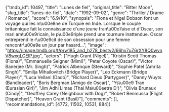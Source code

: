 {"tmdb_id": 10497, "title": "Lunes de fiel", "original_title": "Bitter Moon", "slug_title": "lunes-de-fiel", "date": "1992-09-02", "genre": "Thriller / Drame / Romance", "score": "6.9/10", "synopsis": "Fiona et Nigel Dobson font un voyage qui les m\u00e8ne de Turquie en Inde. Lorsque le couple britannique fait la connaissance d'une jeune fran\u00e7aise et d'Oscar, son mari am\u00e9ricain, le p\u00e9riple prend une tournure inattendue. Oscar entreprend le r\u00e9cit de son obsession pour une femme rencontr\u00e9e un jour par hasard...", "image": "https://image.tmdb.org/t/p/w185_and_h278_bestv2/66hv7uZ6rXY8Q0wvnV8wxgLGEIP.jpg", "actors": ["Hugh Grant (Nigel)", "Kristin Scott Thomas (Fiona)", "Emmanuelle Seigner (Mimi)", "Peter Coyote (Oscar)", "Victor Banerjee (Mr. Singh)", "Patrick Albenque (Steward)", "Sophie Patel (Amrita Singh)", "Smilja Mihailovitch (Bridge Player)", "Leo Eckmann (Bridge Player)", "Luca Vellani (Dado)", "Richard Dieux (Partygoer)", "Danny Wuyts (Bandleader)", "Boris Bergman (Amigo de Oscar)", "Ys\u00e9 Tran (Eurasian Girl)", "Jim Adhi Limas (Thai Ma\u00eetre D')", "Olivia Brunaux (Cindy)", "Geoffrey Carey (Neighbour with Dog)", "Robert Benmussa (Flight Dispatcher)", "Heavon Grant (Basil)"], "comments": [], "recommandations_id": [4772, 11502, 10531, 884]}